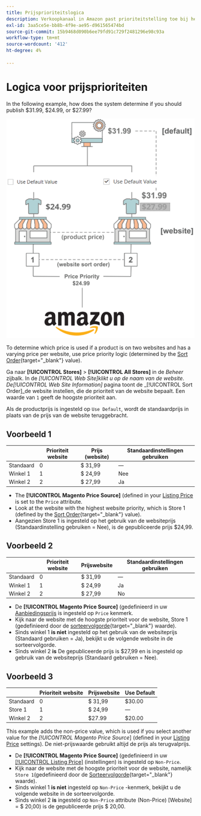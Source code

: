 ```yaml
---
title: Prijsprioriteitslogica
description: Verkoopkanaal in Amazon past prioriteitstelling toe bij het bepalen van de gepubliceerde prijs voor een Amazon-aanbieding.
exl-id: 3aa5ce5e-bb8b-4f9e-ae95-d961565474bd
source-git-commit: 15b9468d090b6ee79fd91c729f2481296e98c93a
workflow-type: tm+mt
source-wordcount: '412'
ht-degree: 4%

---
```


# Logica voor prijsprioriteiten

In the following example, how does the system determine if you should publish $31.99, $24.99, or $27.99?

![Commerce price scope](assets/amazon-price-scope.png)

To determine which price is used if a product is on two websites and has a varying price per website, use price priority logic (determined by the [Sort Order](https://docs.magento.com/user-guide/stores/stores-all-create-view.html){target=&quot;_blank&quot;} value).

Ga naar **[!UICONTROL Stores]** > **[!UICONTROL All Stores]** in de _Beheer_ zijbalk. In de _[!UICONTROL Web Site]_klikt u op de naam van de website. De_[!UICONTROL Web Site Information]_ pagina toont de _[!UICONTROL Sort Order]_de website instellen, die de prioriteit van de website bepaalt. Een waarde van `1` geeft de hoogste prioriteit aan.

Als de productprijs is ingesteld op `Use Default`, wordt de standaardprijs in plaats van de prijs van de website teruggebracht.

## Voorbeeld 1

|  | Prioriteit website | Prijs (website) | Standaardinstellingen gebruiken |
|---|---|---|---|
| Standaard | 0 | $ 31,99 | — |
| Winkel 1 | 1 | $ 24,99 | Nee |
| Winkel 2 | 2 | $ 27,99 | Ja |

- The **[!UICONTROL Magento Price Source]** (defined in your [Listing Price](./listing-price.md) is set to the `Price` attribute.
- Look at the website with the highest website priority, which is Store 1 (defined by the [Sort Order](https://docs.magento.com/user-guide/stores/stores-all-create-view.html){target=&quot;_blank&quot;} value).
- Aangezien Store 1 is ingesteld op het gebruik van de websiteprijs (Standaardinstelling gebruiken = Nee), is de gepubliceerde prijs $24,99.

## Voorbeeld 2

|  | Prioriteit website | Prijswebsite | Standaardinstellingen gebruiken |
|---|---|---|---|
| Standaard | 0 | $ 31,99 | — |
| Winkel 1 | 1 | $ 24,99 | Ja |
| Winkel 2 | 2 | $ 27,99 | No |

- De **[!UICONTROL Magento Price Source]** (gedefinieerd in uw [Aanbiedingsprijs](./listing-price.md) is ingesteld op `Price` kenmerk.
- Kijk naar de website met de hoogste prioriteit voor de website, Store 1 (gedefinieerd door de [sorteervolgorde](https://docs.magento.com/user-guide/stores/stores-all-create-view.html){target=&quot;_blank&quot;} waarde).
- Sinds winkel 1 **is niet** ingesteld op het gebruik van de websiteprijs (Standaard gebruiken = Ja), bekijkt u de volgende website in de sorteervolgorde.
- Sinds winkel 2 **is** De gepubliceerde prijs is $27,99 en is ingesteld op gebruik van de websiteprijs (Standaard gebruiken = Nee).

## Voorbeeld 3

|  | Prioriteit website | Prijswebsite | Use Default |
|---|---|---|---|
| Standaard | 0 | $ 31,99 | $30.00 |
| Store 1 | 1 | $ 24,99 | — |
| Winkel 2 | 2 | $27.99 | $20.00 |

This example adds the non-price value, which is used if you select another value for the _[!UICONTROL Magento Price Source_] (defined in your [Listing Price](./listing-price.md) settings). De niet-prijswaarde gebruikt altijd de prijs als terugvalprijs.

- De **[!UICONTROL Magento Price Source]** (gedefinieerd in uw [[!UICONTROL Listing Price]](./listing-price.md) (instellingen) is ingesteld op `Non-Price`.
- Kijk naar de website met de hoogste prioriteit voor de website, namelijk `Store 1`(gedefinieerd door de [Sorteervolgorde](https://docs.magento.com/user-guide/stores/stores-all-create-view.html){target=&quot;_blank&quot;} waarde).
- Sinds winkel 1 **is niet** ingesteld op `Non-Price` -kenmerk, bekijkt u de volgende website in de sorteervolgorde.
- Sinds winkel 2 **is** ingesteld op `Non-Price` attribute (Non-Price) [Website] = $ 20,00) is de gepubliceerde prijs $ 20,00.
